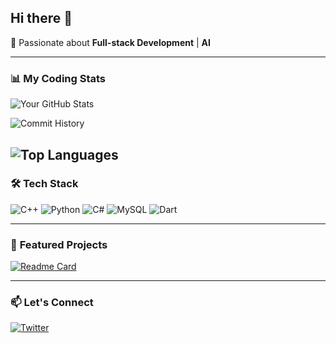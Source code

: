 ## Hi there 👋

🚀 Passionate about **Full-stack Development** | **AI**

---

### 📊 **My Coding Stats**
<!-- GitHub 统计数据 -->
![Your GitHub Stats](https://github-readme-stats.vercel.app/api?username=a-M1NG&show_icons=true&theme=radical&hide_title=true&bg_color=3282F6,732BF5,73FBFD&title_color=white&text_color=white&icon_color=0077B6&border_color=0077B6&ring_color=AA00FF)

![Commit History](https://github-readme-activity-graph.vercel.app/graph?username=a-M1NG&theme=github-dark&hide_border=true&area=true)

<!-- 常用语言占比（隐藏无关细节） -->
![Top Languages](https://github-readme-stats.vercel.app/api/top-langs/?username=a-M1NG&layout=pie&theme=gradient&hide=html,css,scss&langs_count=6&bg_color=EF88BE,EE8AF8,732BF5&title_color=white&text_color=white&icon_color=0077B6&border_color=0077B6)
---

### 🛠 **Tech Stack**
<!-- 图标来源：https://simpleicons.org/ -->
<p align="left">
  <img src="https://img.shields.io/badge/C%2B%2B-00599C?style=flat&logo=c%2B%2B&logoColor=white" alt="C++" />
  <img src="https://img.shields.io/badge/Python-3776AB?style=flat&logo=python&logoColor=white" alt="Python" />
  <img src="https://img.shields.io/badge/C%23-239120?style=flat&logo=c-sharp&logoColor=white" alt="C#" />
  <img src="https://img.shields.io/badge/MySQL-4479A1?style=flat&logo=mysql&logoColor=white" alt="MySQL" />
  <img src="https://img.shields.io/badge/Dart-0175C2?style=flat&logo=dart&logoColor=white" alt="Dart" />
</p>

---

### 🌟 **Featured Projects**

[![Readme Card](https://github-readme-stats.vercel.app/api/pin/?username=a-M1NG&repo=PicSearcher&theme=radical&bg_color=7E84F7,EA3680,EE8AF8&title_color=white&text_color=white&icon_color=0077B6&border_color=0077B6)](https://github.com/a-M1NG/PicSearcher)

---

### 📫 **Let's Connect**
<p align="left">
  <a href="https://twitter.com/LoveShark666">
    <img src="https://img.shields.io/badge/Twitter-1DA1F2?style=flat&logo=twitter&logoColor=white" alt="Twitter" />
  </a>
</p>
